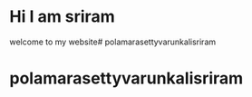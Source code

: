 # Hi I am sriram
welcome to my website# polamarasettyvarunkalisriram
# polamarasettyvarunkalisriram
